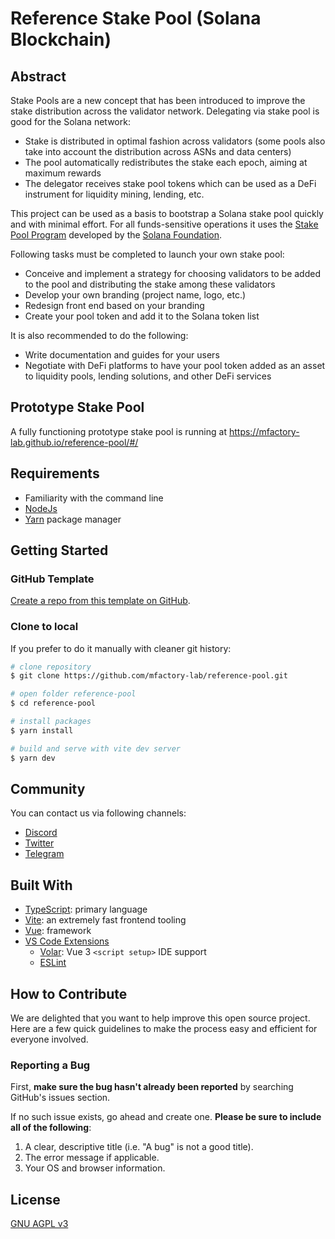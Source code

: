 # Reference Stake Pool (Solana Blockchain)
## Abstract

Stake Pools are a new concept that has been introduced to improve the stake distribution across the validator network.
Delegating via stake pool is good for the Solana network:
* Stake is distributed in optimal fashion across validators (some pools also take into account the distribution across ASNs and data centers)
* The pool automatically redistributes the stake each epoch, aiming at maximum rewards
* The delegator receives stake pool tokens which can be used as a DeFi instrument for liquidity mining, lending, etc.

This project can be used as a basis to bootstrap a Solana stake pool quickly and with minimal effort.
For all funds-sensitive operations it uses the [Stake Pool Program](https://github.com/solana-labs/solana-program-library/tree/master/stake-pool) developed by the [Solana Foundation](https://solana.foundation/).

Following tasks must be completed to launch your own stake pool:
* Conceive and implement a strategy for choosing validators to be added to the pool and distributing the stake among these validators
* Develop your own branding (project name, logo, etc.)
* Redesign front end based on your branding
* Create your pool token and add it to the Solana token list

It is also recommended to do the following:
* Write documentation and guides for your users
* Negotiate with DeFi platforms to have your pool token added as an asset to liquidity pools, lending solutions, and other DeFi services

## Prototype Stake Pool

A fully functioning prototype stake pool is running at https://mfactory-lab.github.io/reference-pool/#/

## Requirements

- Familiarity with the command line
- [NodeJs](https://nodejs.org/en/)
- [Yarn](https://yarnpkg.com/) package manager

## Getting Started

### GitHub Template

[Create a repo from this template on GitHub](https://github.com/mfactory-lab/reference-pool/generate).

### Clone to local

If you prefer to do it manually with cleaner git history:

```bash
# clone repository
$ git clone https://github.com/mfactory-lab/reference-pool.git

# open folder reference-pool
$ cd reference-pool

# install packages
$ yarn install

# build and serve with vite dev server
$ yarn dev
```

## Community

You can contact us via following channels:

- [Discord](https://discord.gg/RpUHMkVCxN) 
- [Twitter](https://twitter.com/JPoolSolana) 
- [Telegram](https://t.me/+87EmXvpxuRhkYzMy) 

## Built With

- [TypeScript](https://www.typescriptlang.org/): primary language
- [Vite](https://vitejs.dev/): an extremely fast frontend tooling
- [Vue](https://vuejs.org/): framework
- [VS Code Extensions](./.vscode/extensions.json)
  - [Volar](https://marketplace.visualstudio.com/items?itemName=johnsoncodehk.volar): Vue 3 `<script setup>` IDE support
  - [ESLint](https://marketplace.visualstudio.com/items?itemName=dbaeumer.vscode-eslint)

## How to Contribute

We are delighted that you want to help improve this open source project.
Here are a few quick guidelines to make the process easy and efficient for everyone involved.

### Reporting a Bug

First, **make sure the bug hasn't already been reported** by searching GitHub's issues section.

If no such issue exists, go ahead and create one. **Please be sure to include all of the following**:

1. A clear, descriptive title (i.e. "A bug" is not a good title).
2. The error message if applicable.
3. Your OS and browser information.

## License

[GNU AGPL v3](./LICENSE)
